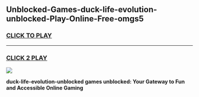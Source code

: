 
## Unblocked-Games-duck-life-evolution-unblocked-Play-Online-Free-omgs5
<h3>
<a href="https://premium76.site?title=duck-life-evolution-unblocked&ref=26A">CLICK TO PLAY</a></h3>
<hr>

<h3>
<a href="https://premium76.site?title=duck-life-evolution-unblocked&ref=26A">CLICK 2 PLAY</a>
  
</h3>

<a href="https://premium76.site?title=duck-life-evolution-unblocked&ref=26A"><img src="https://clearcache.store/games.png"></a>


**duck-life-evolution-unblocked games unblocked: Your Gateway to Fun and Accessible Online Gaming**
